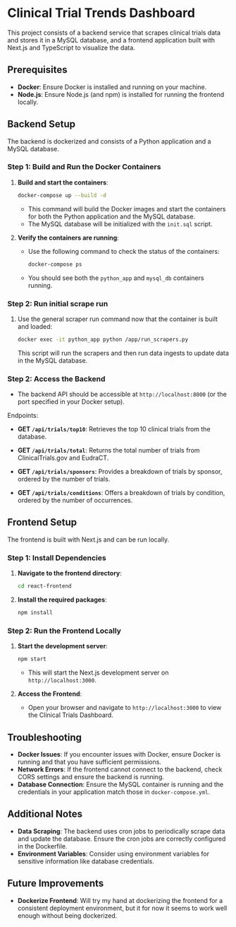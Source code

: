 # Clinical Trial Trends Dashboard

This project consists of a backend service that scrapes clinical trials data and stores it in a MySQL database, and a frontend application built with Next.js and TypeScript to visualize the data.

## Prerequisites

- **Docker**: Ensure Docker is installed and running on your machine.
- **Node.js**: Ensure Node.js (and npm) is installed for running the frontend locally.

## Backend Setup

The backend is dockerized and consists of a Python application and a MySQL database.

### Step 1: Build and Run the Docker Containers

1. **Build and start the containers**:

   ```bash
   docker-compose up --build -d
   ```

   - This command will build the Docker images and start the containers for both the Python application and the MySQL database.
   - The MySQL database will be initialized with the `init.sql` script.

2. **Verify the containers are running**:

   - Use the following command to check the status of the containers:

     ```bash
     docker-compose ps
     ```

   - You should see both the `python_app` and `mysql_db` containers running.

### Step 2: Run initial scrape run

1. Use the general scraper run command now that the container is built and loaded:

   ```bash
   docker exec -it python_app python /app/run_scrapers.py
   ```

   This script will run the scrapers and then run data ingests to update data in the MySQL database.

### Step 2: Access the Backend

- The backend API should be accessible at `http://localhost:8000` (or the port specified in your Docker setup).

Endpoints:
- **GET `/api/trials/top10`**: Retrieves the top 10 clinical trials from the database.

- **GET `/api/trials/total`**: Returns the total number of trials from ClinicalTrials.gov and EudraCT.

- **GET `/api/trials/sponsors`**: Provides a breakdown of trials by sponsor, ordered by the number of trials.

- **GET `/api/trials/conditions`**: Offers a breakdown of trials by condition, ordered by the number of occurrences.

## Frontend Setup

The frontend is built with Next.js and can be run locally.

### Step 1: Install Dependencies

1. **Navigate to the frontend directory**:

   ```bash
   cd react-frontend
   ```

2. **Install the required packages**:

   ```bash
   npm install
   ```

### Step 2: Run the Frontend Locally

1. **Start the development server**:

   ```bash
   npm start
   ```

   - This will start the Next.js development server on `http://localhost:3000`.

2. **Access the Frontend**:

   - Open your browser and navigate to `http://localhost:3000` to view the Clinical Trials Dashboard.

## Troubleshooting

- **Docker Issues**: If you encounter issues with Docker, ensure Docker is running and that you have sufficient permissions.
- **Network Errors**: If the frontend cannot connect to the backend, check CORS settings and ensure the backend is running.
- **Database Connection**: Ensure the MySQL container is running and the credentials in your application match those in `docker-compose.yml`.

## Additional Notes

- **Data Scraping**: The backend uses cron jobs to periodically scrape data and update the database. Ensure the cron jobs are correctly configured in the Dockerfile.
- **Environment Variables**: Consider using environment variables for sensitive information like database credentials.

## Future Improvements

- **Dockerize Frontend**: Will try my hand at dockerizing the frontend for a consistent deployment environment, but it for now it seems to work well enough without being dockerized.